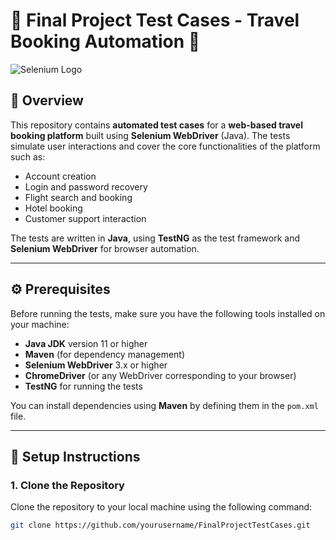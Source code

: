# 🧳 Final Project Test Cases - Travel Booking Automation 🚀

![Selenium Logo](https://upload.wikimedia.org/wikipedia/commons/3/33/Selenium_Logo.png)

## 📜 Overview

This repository contains **automated test cases** for a **web-based travel booking platform** built using **Selenium WebDriver** (Java). The tests simulate user interactions and cover the core functionalities of the platform such as:

- Account creation
- Login and password recovery
- Flight search and booking
- Hotel booking
- Customer support interaction

The tests are written in **Java**, using **TestNG** as the test framework and **Selenium WebDriver** for browser automation.

---

## ⚙️ Prerequisites

Before running the tests, make sure you have the following tools installed on your machine:

- **Java JDK** version 11 or higher
- **Maven** (for dependency management)
- **Selenium WebDriver** 3.x or higher
- **ChromeDriver** (or any WebDriver corresponding to your browser)
- **TestNG** for running the tests

You can install dependencies using **Maven** by defining them in the `pom.xml` file.

---

## 🚀 Setup Instructions

### 1. Clone the Repository

Clone the repository to your local machine using the following command:

```bash
git clone https://github.com/yourusername/FinalProjectTestCases.git
